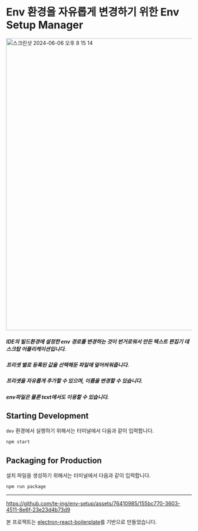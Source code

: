# Env 환경을 자유롭게 변경하기 위한 Env Setup Manager
<img width="790" alt="스크린샷 2024-06-06 오후 8 15 14" src="https://github.com/te-ing/env-setup/assets/76410985/21813156-b8b9-41b3-b838-282e951046e6">

<br />

##### IDE의 빌드환경에 설정한 env 경로를 변경하는 것이 번거로워서 만든 텍스트 편집기 데스크탑 어플리케이션입니다.
##### 프리셋 별로 등록된 값을 선택해둔 파일에 덮어씌워줍니다.
##### 프리셋을 자유롭게 추가할 수 있으며, 이름을 변경할 수 있습니다.
##### env파일은 물론 text에서도 이용할 수 있습니다.


## Starting Development

`dev` 환경에서 실행하기 위해서는 터미널에서 다음과 같이 입력합니다.

```bash
npm start
```

## Packaging for Production

설치 파일을 생성하기 위해서는 터미널에서 다음과 같이 입력합니다.

```bash
npm run package
```

---

https://github.com/te-ing/env-setup/assets/76410985/155bc770-3603-4511-8e6f-23e23d4b73d9

본 프로젝트는 [electron-react-boilerplate](https://electron-react-boilerplate.js.org/)를 기반으로 만들었습니다.
